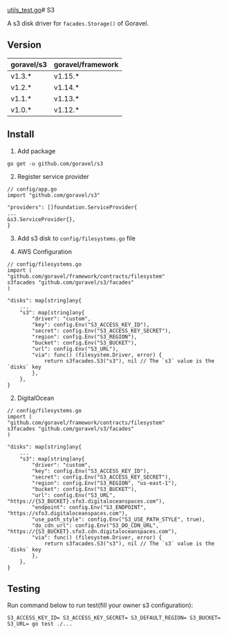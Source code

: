 [utils_test.go](..%2Foss%2Futils_test.go)# S3

A s3 disk driver for `facades.Storage()` of Goravel.

## Version

| goravel/s3 | goravel/framework |
| ---------- | ----------------- |
| v1.3.\*    | v1.15.\*          |
| v1.2.\*    | v1.14.\*          |
| v1.1.\*    | v1.13.\*          |
| v1.0.\*    | v1.12.\*          |

## Install

1. Add package

```
go get -u github.com/goravel/s3
```

2. Register service provider

```
// config/app.go
import "github.com/goravel/s3"

"providers": []foundation.ServiceProvider{
...
&s3.ServiceProvider{},
}
```

3. Add s3 disk to `config/filesystems.go` file

1. AWS Configuration

```
// config/filesystems.go
import (
"github.com/goravel/framework/contracts/filesystem"
s3facades "github.com/goravel/s3/facades"
)

"disks": map[string]any{
    ...
    "s3": map[string]any{
        "driver": "custom",
        "key": config.Env("S3_ACCESS_KEY_ID"),
        "secret": config.Env("S3_ACCESS_KEY_SECRET"),
        "region": config.Env("S3_REGION"),
        "bucket": config.Env("S3_BUCKET"),
        "url": config.Env("S3_URL"),
        "via": func() (filesystem.Driver, error) {
            return s3facades.S3("s3"), nil // The `s3` value is the `disks` key
        },
    },
}
```

2. DigitalOcean

```
// config/filesystems.go
import (
"github.com/goravel/framework/contracts/filesystem"
s3facades "github.com/goravel/s3/facades"
)

"disks": map[string]any{
    ...
    "s3": map[string]any{
        "driver": "custom",
        "key": config.Env("S3_ACCESS_KEY_ID"),
        "secret": config.Env("S3_ACCESS_KEY_SECRET"),
        "region": config.Env("S3_REGION", "us-east-1"),
        "bucket": config.Env("S3_BUCKET"),
        "url": config.Env("S3_URL", "https://{S3_BUCKET}.sfo3.digitaloceanspaces.com"),
        "endpoint": config.Env("S3_ENDPOINT", "https://sfo3.digitaloceanspaces.com"),
        "use_path_style": config.Env("S3_USE_PATH_STYLE", true),
        "do_cdn_url": config.Env("S3_DO_CDN_URL", "https://{S3_BUCKET}.sfo3.cdn.digitaloceanspaces.com"),
        "via": func() (filesystem.Driver, error) {
            return s3facades.S3("s3"), nil // The `s3` value is the `disks` key
        },
    },
}
```

## Testing

Run command below to run test(fill your owner s3 configuration):

```
S3_ACCESS_KEY_ID= S3_ACCESS_KEY_SECRET= S3_DEFAULT_REGION= S3_BUCKET= S3_URL= go test ./...
```
